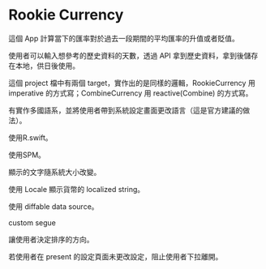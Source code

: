 #  Rookie Currency

這個 App 計算當下的匯率對於過去一段期間的平均匯率的升值或者貶值。

使用者可以輸入想參考的歷史資料的天數，透過 API 拿到歷史資料，拿到後儲存在本地，供日後使用。

這個 project 檔中有兩個 target，實作出的是同樣的邏輯，RookieCurrency 用 imperative 的方式寫；CombineCurrency 用 reactive(Combine) 的方式寫。

有實作多國語系，並將使用者帶到系統設定畫面更改語言（這是官方建議的做法）。

使用R.swift。

使用SPM。

顯示的文字隨系統大小改變。

使用 Locale 顯示貨幣的 localized string。

使用 diffable data source。

custom segue

讓使用者決定排序的方向。

若使用者在 present 的設定頁面未更改設定，阻止使用者下拉離開。
